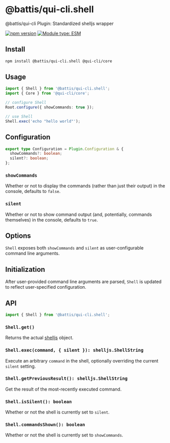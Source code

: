 # @battis/qui-cli.shell

@battis/qui-cli Plugin: Standardized shelljs wrapper

[![npm version](https://badge.fury.io/js/@battis%2Fqui-cli.shell.svg)](https://badge.fury.io/js/@battis%2Fqui-cli.shell)
[![Module type: ESM](https://img.shields.io/badge/module%20type-esm-brightgreen)](https://nodejs.org/api/esm.html)

## Install

```sh
npm install @battis/qui-cli.shell @qui-cli/core
```

## Usage

```ts
import { Shell } from '@battis/qui-cli.shell';
import { Core } from '@qui-cli/core';

// configure Shell
Root.configure({ showCommands: true });

// use Shell
Shell.exec('echo "hello world"');
```

## Configuration

```ts
export type Configuration = Plugin.Configuration & {
  showCommands?: boolean;
  silent?: boolean;
};
```

### `showCommands`

Whether or not to display the commands (rather than just their output) in the console, defaults to `false`.

### `silent`

Whether or not to show command output (and, potentially, commands themselves) in the console, defaults to `true`.

## Options

`Shell` exposes both `showCommands` and `silent` as user-configurable command line arguments.

## Initialization

After user-provided command line arguments are parsed, `Shell` is updated to reflect user-specified configuration.

## API

```ts
import { Shell } from '@battis/qui-cli.shell';
```

### `Shell.get()`

Returns the actual [shelljs](https://www.npmjs.com/package/shelljs) object.

### `Shell.exec(command, { silent }): shelljs.ShellString`

Execute an arbitrary `command` in the shell, optionally overriding the current `silent` setting.

### `Shell.getPreviousResult(): shelljs.ShellString`

Get the result of the most-recently executed command.

### `Shell.isSilent(): boolean`

Whether or not the shell is currently set to `silent`.

### `Shell.commandsShown(): boolean`

Whether or not the shell is currently set to `showCommands`.
